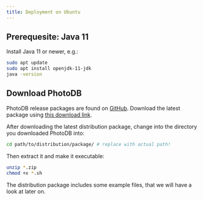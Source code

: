 ```yaml
---
title: Deployment on Ubuntu
---
```


## Prerequesite: Java 11

Install Java 11 or newer, e.g.:

```bash
sudo apt update
sudo apt install openjdk-11-jdk
java -version
```

## Download PhotoDB

PhotoDB release packages are found on [GitHub](https://github.com/Nature40/audiodb/releases). Download the latest package using [this download link](https://github.com/Nature40/audiodb/releases/latest/download/package.zip).

After downloading the latest distribution package, change into the directory you downloaded PhotoDB into:

```bash
cd path/to/distribution/package/ # replace with actual path!
```

Then extract it and make it executable:

```bash
unzip *.zip
chmod +x *.sh
```

The distribution package includes some example files, that we will have a look at later on.